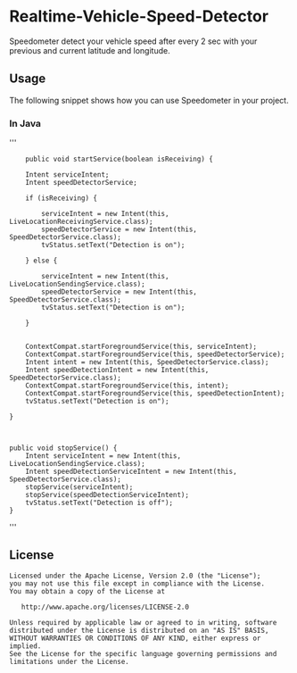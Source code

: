 # Realtime-Vehicle-Speed-Detector

Speedometer detect your vehicle speed after every 2 sec with your previous and current latitude and longitude.

## Usage

The following snippet shows how you can use Speedometer in your project.

### In Java
'''

        public void startService(boolean isReceiving) {
        
        Intent serviceIntent;
        Intent speedDetectorService;
        
        if (isReceiving) {
        
            serviceIntent = new Intent(this, LiveLocationReceivingService.class);
            speedDetectorService = new Intent(this, SpeedDetectorService.class);
            tvStatus.setText("Detection is on");
            
        } else {
        
            serviceIntent = new Intent(this, LiveLocationSendingService.class);
            speedDetectorService = new Intent(this, SpeedDetectorService.class);
            tvStatus.setText("Detection is on");

        }


        ContextCompat.startForegroundService(this, serviceIntent);
        ContextCompat.startForegroundService(this, speedDetectorService);
        Intent intent = new Intent(this, SpeedDetectorService.class);
        Intent speedDetectionIntent = new Intent(this, SpeedDetectorService.class);
        ContextCompat.startForegroundService(this, intent);
        ContextCompat.startForegroundService(this, speedDetectionIntent);
        tvStatus.setText("Detection is on");

    }



    public void stopService() {
        Intent serviceIntent = new Intent(this, LiveLocationSendingService.class);
        Intent speedDetectionServiceIntent = new Intent(this, SpeedDetectorService.class);
        stopService(serviceIntent);
        stopService(speedDetectionServiceIntent);
        tvStatus.setText("Detection is off");
    }
'''

License
--------

    Licensed under the Apache License, Version 2.0 (the "License");
    you may not use this file except in compliance with the License.
    You may obtain a copy of the License at

       http://www.apache.org/licenses/LICENSE-2.0

    Unless required by applicable law or agreed to in writing, software
    distributed under the License is distributed on an "AS IS" BASIS,
    WITHOUT WARRANTIES OR CONDITIONS OF ANY KIND, either express or implied.
    See the License for the specific language governing permissions and
    limitations under the License.
